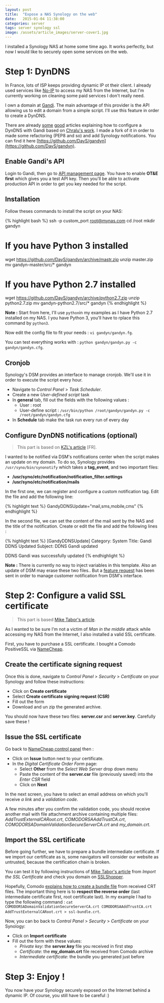 ```yaml
---
layout: post
title:  "Expose a NAS Synology on the web"
date:   2015-01-04 11:38:00
categories: server
tags: server synology ssl
image: /assets/article_images/server-cover1.jpg
---
```

I installed a Synology NAS at home some time ago. It works perfectly, but now I would like to securely open some services on the web.

# Step 1: DynDNS

In France, lots of ISP keeps providing dynamic IP ot their client. I already used services like [No-IP](http://no-ip.org) to access my NAS from the Internet, but I'm currently working on cleaning some paid services I don't really need.

I own a domain at [Gandi](http://gandi.net). The main advantage of this provider is the API allowing us to edit a domain from a simple script. I'll use this feature in order to create a DynDNS.

There are already [some](http://gzu.me/gandy-et-ip-dynamique/) [good](http://www.app3l.org/documents/dns-dynamique-gandi) articles explaining how to configure a DynDNS with Gandi based on [Chralu's work](https://github.com/Chralu/gandyn).
I made a fork of it in order to made some refactoring (PEP8 and so) and add Synology notifications. You can find it here [https://github.com/DayS/gandyn](https://github.com/DayS/gandyn).

##  Enable Gandi's API

Login to Gandi, then go to [API management page](https://www.gandi.net/admin/api_key).
You have to enable **OT&E first** which gives you a test API key. Then you'll be able to activate production API in order to get you key needed for the script.

## Installation

Follow theses commands to install the script on your NAS:

{% highlight bash %}
ssh -p custom_port root@mynas.com
cd /root
mkdir gandyn

# If you have Python 3 installed
wget https://github.com/DayS/gandyn/archive/mastr.zip
unzip master.zip
mv gandyn-master/src/* gandyn

# If you have Python 2.7 installed
wget https://github.com/DayS/gandyn/archive/python2.7.zip
unzip python2.7.zip
mv gandyn-python2.7/src/* gandyn
{% endhighlight %}

**Note :** Start from here, I'll use `python`in my examples as I have Python 2.7 installed on my NAS. I you have Python 3, you'll have to rplace this command by `python3`.

Now edit the config file to fit your needs : `vi gandyn/gandyn.fg`.

You can test everything works with : `python gandyn/gandyn.py -c gandyn/gandyn.cfg`.

## Cronjob

Synology's DSM provides an interface to manage cronjob. We'll use it in order to execute the script every hour.

* Navigate to *Control Panel* > *Task Scheduler*.
* Create a new *User-defined script* task
* In **general** tab, fill out the fields with the following values :
	* User : root
	* User-define script : `/usr/bin/python /root/gandyn/gandyn.py -c /root/gandyn/gandyn.cfg`
* In **Schedule** tab make the task run every run of every day

## Configure DynDNS notifications (optional)

> This part is based on [KZL's article](http://blog.gauss-it.net/2014/08/synology-du-dsm-au-terminal/) [FR].

I wanted to be notified via DSM's notifications center when the script makes an update on my domain.
To do so, Synology provides `/usr/syno/bin/synonotify` which takes a **tag_event**, and two important files:

* **/usr/syno/etc/notification/notification_filter.settings**
* **/usr/syno/etc/notification/mails**

In the first one, we can register and configure a custom notification tag. Edit the file and add the following line:

{% highlight text %}
GandyDDNSUpdate="mail,sms,mobile,cms"
{% endhighlight %}

In the second file, we can set the content of the mail sent by the NAS and the title of the notification.
Create or edit the file and add the following lines :

{% highlight text %}
[GandyDDNSUpdate]
Category: System
Title: Gandi DDNS Updated
Subject: DDNS Gandi updated

DDNS Gandi was successfully updated
{% endhighlight %}

**Note :** There is currently no way to inject variables in this template. Also an update of DSM may erase these two files.. But a [feature request](http://forum.synology.com/enu/viewtopic.php?f=3&t=92727) has been sent in order to manage customer notification from DSM's interface.


# Step 2: Configure a valid SSL certificate

> This part is based [Mike Tabor's article](https://miketabor.com/secure-synology-nas-install-ssl-certificate).

As I wanted to be sure I'm not a victim of *Man in the middle* attack while accessing my NAS from the Internet, I also installed a valid SSL certificate.

First, you have to purchase a SSL certificate. I bought a Comodo PositiveSSL via [NameCheap](https://www.namecheap.com/security/ssl-certificates/comodo/positivessl.aspx).

## Create the certificate signing request

Once this is done, navigate to *Control Panel* > *Security* > *Certificate* on your Synology and follow these instructions:

* Click on **Create certificate**
* Select **Create certificate signing request (CSR)**
* Fill out the form
* Download and un zip the generated archive.

You should now have these two files: **server.csr** and **server.key**. Carefully save these !

## Issue the SSL certificate

Go back to [NameCheap control panel](https://manage.www.namecheap.com/myaccount/ssl-list.asp) then :

* Click on **Issue** button next to your certificate.
* In the *Digital Certificate Order Form* page:
	* Select **Other** from the *Select Web Server* drop down menu
	* Paste the content of the **server.csr** file (previously saved) into the *Enter CSR* field
	* Click on **Next**

In the next screen, you have to select an email address on which you'll receive *a link* and a *validation code*.

A few minutes after you confirm the validation code, you should receive another mail with file attachment archive containing multiple files: *AddTrustExternalCARoot.crt*, *COMODORSAAddTrustCA.crt*, *COMODORSADomainValidationSecureServerCA.crt* and *my_domain.crt*.

## Import the SSL certificate

Before going further, we have to prepare a bundle intermediate certificate. If we import our certificate as is, some navigators will consider our website as untrusted, because the certification chain is broken.

You can test it by following instructions of [Mike Tabor's article](https://miketabor.com/secure-synology-nas-install-ssl-certificate) from *Import the SSL Certificate* and check you domain on [SSLShopper](https://www.sslshopper.com/ssl-checker.html).

Hopefully, Comodo [explains how to create a bundle file](https://support.comodo.com/index.php?/Default/Knowledgebase/Article/View/643/17/) from received CRT files.
The important thing here is to **respect the reverse order** (last intermediate certificate first, root certificate last).
In my example I had to type the following command : `cat COMODORSADomainValidationSecureServerCA.crt COMODORSAAddTrustCA.crt AddTrustExternalCARoot.crt > ssl-bundle.crt`.

Now, you can bo back to *Control Panel* > *Security* > *Certificate* on your Synology:

* Click on **Import certificate**
* Fill out the form with these values:
	* *Private key*: the **server.key** file you received in first step
	* *Certificate*: the **my_domain.crt** file received from Comodo archive
	* *Intermediate certificate*: the bundle you generated just before


# Step 3: Enjoy !

You now have your Synology securely exposed on the Internet behind a dynamic IP.
Of course, you still have to be careful :)